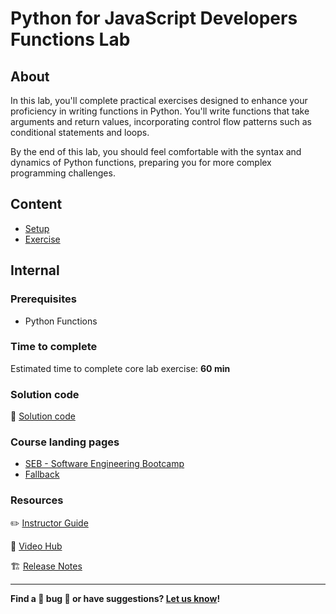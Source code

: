<h1>
  <span class="prefix">Python for JavaScript Developers</span>
  <span class="headline">Functions Lab</span>
</h1>

## About

In this lab, you'll complete practical exercises designed to enhance your proficiency in writing functions in Python. You'll write functions that take arguments and return values, incorporating control flow patterns such as conditional statements and loops.

By the end of this lab, you should feel comfortable with the syntax and dynamics of Python functions, preparing you for more complex programming challenges.

## Content

- [Setup](./setup/README.md)
- [Exercise](./exercise/README.md)

## Internal

### Prerequisites

- Python Functions

### Time to complete

Estimated time to complete core lab exercise: **60 min**

### Solution code

🏁 [Solution code](https://git.generalassemb.ly/modular-curriculum-all-courses/python-for-javascript-developers-functions-lab-solution)

### Course landing pages

- [SEB - Software Engineering Bootcamp](https://pages.git.generalassemb.ly/modular-curriculum-all-courses/python-for-javascript-developers-functions-lab/canvas-landing-pages/seb.html)
- [Fallback](https://pages.git.generalassemb.ly/modular-curriculum-all-courses/python-for-javascript-developers-functions-lab/canvas-landing-pages/fallback.html)

### Resources

✏️ [Instructor Guide](./internal-resources/instructor-guide.md)

🎥 [Video Hub](./internal-resources/video-hub.md)

🏗️ [Release Notes](./internal-resources/release-notes.md)

---

**Find a 👾 bug 👾 or have suggestions? [Let us know](https://pages.git.generalassemb.ly/modular-curriculum-all-courses/universal-resources-internal/module-feedback.html)!**
